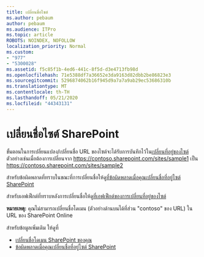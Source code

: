 ```yaml
---
title: เปลี่ยนชื่อไซต์
ms.author: pebaum
author: pebaum
ms.audience: ITPro
ms.topic: article
ROBOTS: NOINDEX, NOFOLLOW
localization_priority: Normal
ms.custom:
- "977"
- "5300028"
ms.assetid: f5c85f1b-4ed6-441c-8f5d-d3e4713fb98d
ms.openlocfilehash: 71e5388df7a36652e3da9163d82dbb2be86823e3
ms.sourcegitcommit: 5296874062b16f945d9a7a7a9ab29ec53686310b
ms.translationtype: MT
ms.contentlocale: th-TH
ms.lasthandoff: 05/21/2020
ms.locfileid: "44343131"
---
```

# <a name="rename-a-sharepoint-site"></a>เปลี่ยนชื่อไซต์ SharePoint

ขั้นตอนในการเปลี่ยนแปลง/เปลี่ยนชื่อ URL ของไซต์จะได้รับการบันทึกไว้ใน[เปลี่ยนที่อยู่ของไซต์](https://docs.microsoft.com/sharepoint/change-site-address) ตัวอย่างเช่นเมื่อต้องการเปลี่ยนจาก https://contoso.sharepoint.com/sites/sample1 เป็น https://contoso.sharepoint.com/sites/sample2

สำหรับข้อผิดพลาดที่ทราบในขณะที่การเปลี่ยนชื่อให้ดู[ที่ข้อผิดพลาดเมื่อคุณเปลี่ยนชื่อที่อยู่ไซต์ SharePoint](https://support.office.com/article/errors-when-you-rename-a-sharepoint-site-address-165b7c11-1325-4813-b160-ecbe87bc1a86)

สำหรับเอฟเฟ็กต์ที่ทราบหลังการเปลี่ยนชื่อให้ดู[ที่เอฟเฟ็กต์ของการเปลี่ยนที่อยู่ของไซต์](https://docs.microsoft.com/sharepoint/change-site-address#effects-of-changing-a-site-address)

**หมายเหตุ:** คุณไม่สามารถเปลี่ยนชื่อโดเมน (ตัวอย่างด้านบนได้ที่ส่วน "contoso" ของ URL) ใน URL ของ SharePoint Online 

สำหรับข้อมูลเพิ่มเติม ให้ดูที่

- [เปลี่ยนชื่อโดเมน SharePoint ของคุณ](https://go.microsoft.com/fwlink/?Linkid=2018696)
- [ข้อผิดพลาดเมื่อคุณเปลี่ยนชื่อที่อยู่ไซต์ SharePoint](https://support.office.com/article/errors-when-you-rename-a-sharepoint-site-address-165b7c11-1325-4813-b160-ecbe87bc1a86)
